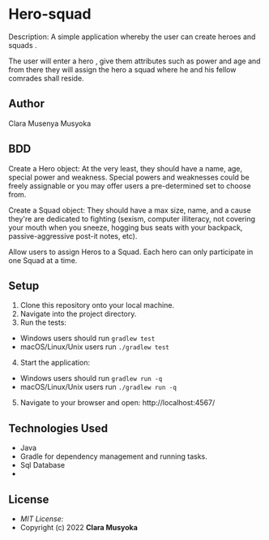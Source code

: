 # Hero-squad 

Description: A simple application whereby the user can create heroes and squads .

The user will enter a hero , give them  attributes such as power and age and from there they will assign the hero a squad where he and his fellow comrades shall reside.
## Author
Clara Musenya Musyoka
## BDD
Create a Hero object: At the very least, they should have a name, age, special power and weakness. Special powers and weaknesses could be freely assignable or you may offer users a pre-determined set to choose from.

Create a Squad object: They should have a max size, name, and a cause they're are dedicated to fighting (sexism, computer illiteracy, not covering your mouth when you sneeze, hogging bus seats with your backpack, passive-aggressive post-it notes, etc).

Allow users to assign Heros to a Squad. Each hero can only participate in one Squad at a time.


## Setup

1. Clone this repository onto your local machine.
2. Navigate into the project directory.
3. Run the tests:
* Windows users should run `gradlew test`
* macOS/Linux/Unix users run `./gradlew test`
4. Start the application:
* Windows users should run `gradlew run -q`
* macOS/Linux/Unix users run `./gradlew run -q`
5. Navigate to your browser and open:        http://localhost:4567/

## Technologies Used
* Java
* Gradle for dependency management and running tasks.
* Sql Database
* 


## License

- _MIT License:_
- Copyright (c) 2022 **Clara Musyoka**